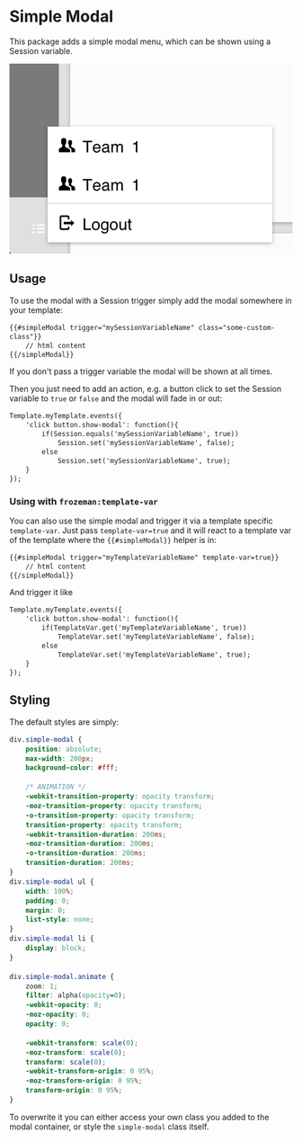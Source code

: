 # Simple Modal

This package adds a simple modal menu, which can be shown using a Session variable.

![Alt text](https://raw.githubusercontent.com/frozeman/meteor-simple-modal/master/screenshot.png "Screenshot of a styled modal")

## Usage

To use the modal with a Session trigger simply add the modal somewhere in your template:

    {{#simpleModal trigger="mySessionVariableName" class="some-custom-class"}}
        // html content
    {{/simpleModal}}

If you don't pass a trigger variable the modal will be shown at all times.

Then you just need to add an action, e.g. a button click to set the Session variable to `true` or `false` and the modal will fade in or out:
    
    Template.myTemplate.events({
        'click button.show-modal': function(){
            if(Session.equals('mySessionVariableName', true))
                Session.set('mySessionVariableName', false);
            else
                Session.set('mySessionVariableName', true);
        }
    });

### Using with `frozeman:template-var`

You can also use the simple modal and trigger it via a template specific `template-var`.
Just pass `template-var=true` and it will react to a template var of the template where the `{{#simpleModal}}` helper is in:

    {{#simpleModal trigger="myTemplateVariableName" template-var=true}}
        // html content
    {{/simpleModal}}

And trigger it like

    Template.myTemplate.events({
        'click button.show-modal': function(){
            if(TemplateVar.get('myTemplateVariableName', true))
                TemplateVar.set('myTemplateVariableName', false);
            else
                TemplateVar.set('myTemplateVariableName', true);
        }
    });


## Styling

The default styles are simply:

```css
div.simple-modal {
    position: absolute;
    max-width: 200px;
    background-color: #fff;

    /* ANIMATION */
    -webkit-transition-property: opacity transform;
    -moz-transition-property: opacity transform;
    -o-transition-property: opacity transform;
    transition-property: opacity transform;
    -webkit-transition-duration: 200ms;
    -moz-transition-duration: 200ms;
    -o-transition-duration: 200ms;
    transition-duration: 200ms;
}
div.simple-modal ul {
    width: 100%;
    padding: 0;
    margin: 0;
    list-style: none;
}
div.simple-modal li {
    display: block;
}

div.simple-modal.animate {
    zoom: 1;
    filter: alpha(opacity=0);
    -webkit-opacity: 0;
    -moz-opacity: 0;
    opacity: 0;

    -webkit-transform: scale(0);
    -moz-transform: scale(0);
    transform: scale(0);
    -webkit-transform-origin: 0 95%;
    -moz-transform-origin: 0 95%;
    transform-origin: 0 95%;
}
```

To overwrite it you can either access your own class you added to the modal container, or style the `simple-modal` class itself.
